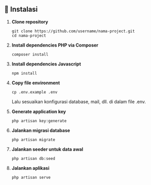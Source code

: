 
## 🔧 Instalasi

1. **Clone repository**
   ```
   git clone https://github.com/username/nama-project.git
   cd nama-project
   ```
2. **Install dependencies PHP via Composer**
   ```
   composer install
   ```
3. **Install dependencies Javascript**
   ```
   npm install
   ```
4. **Copy file environment**
   ```
   cp .env.example .env
   ```
   Lalu sesuaikan konfigurasi database, mail, dll. di dalam file .env.

5. **Generate application key**
   ```
   php artisan key:generate
   ```
6. **Jalankan migrasi database**
   ```
   php artisan migrate
   ```
7. **Jalankan seeder untuk data awal**
   ```
   php artisan db:seed
   ```
8. **Jalankan aplikasi**
   ```
   php artisan serve
   ```
